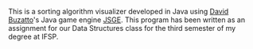 This is a sorting algorithm visualizer developed in Java using [David Buzatto](https://github.com/davidbuzatto/)'s Java game engine [JSGE](https://github.com/davidbuzatto/JSGE). This program has been written as an assignment for our Data Structures class for the third semester of my degree at IFSP.